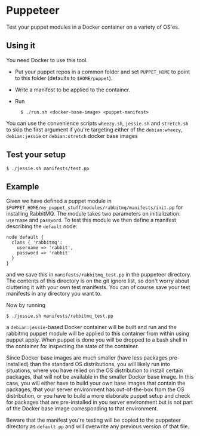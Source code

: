 # Puppeteer

Test your puppet modules in a Docker container on a variety of OS'es.

## Using it

You need Docker to use this tool.

* Put your puppet repos in a common folder and set `PUPPET_HOME` to point to this folder (defaults to `$HOME/puppet`).
* Write a manifest to be applied to the container.
* Run
    
        $ ./run.sh <docker-base-image> <puppet-manifest>

You can use the convenience scripts `wheezy.sh`, `jessie.sh` and `stretch.sh` to skip the first argument
if you're targeting either of the `debian:wheezy`, `debian:jessie` or `debian:stretch` docker base images

## Test your setup

    $ ./jessie.sh manifests/test.pp

## Example

Given we have defined a puppet module in `$PUPPET_HOME/my_puppet_stuff/modules/rabbitmq/manifests/init.pp` for 
installing RabbitMQ. The module takes two parameters on initialization: `username` and `password`. To test
this module we then define a manifest describing the `default` node:

    node default {
      class { 'rabbitmq':
        username => 'rabbit',
        password => 'rabbit'
      }
    }

and we save this in `manifests/rabbitmq_test.pp` in the puppeteer directory. The contents of this directory is on the git ignore list, so don't worry about cluttering it with your own test manifests. You can of course save your test manifests in any directory you want to.

Now by running

    $ ./jessie.sh manifests/rabbitmq_test.pp

a `debian:jessie`-based Docker container will be built and run and the rabbitmq puppet module will be applied to this container
from within using puppet apply. When puppet is done you will be dropped to a bash shell in the container
for inspecting the state of the container.

Since Docker base images are much smaller (have less packages pre-installed) than the standard OS distributions, you will likely run into situations, where you have relied on the OS distribution to install certain packages, that will not be available in the smaller Docker base image. In this case, you will either have to build your own base images that contain the packages, that your server environment has out-of-the-box from the OS distribution, or you have to build a more elaborate puppet setup and check for packages that are pre-installed in you server environment but is not part of the Docker base image corresponding to that environment.

Beware that the manifest you're testing will be copied to the puppeteer directory as `default.pp` and will overwrite
any previous version of that file.
